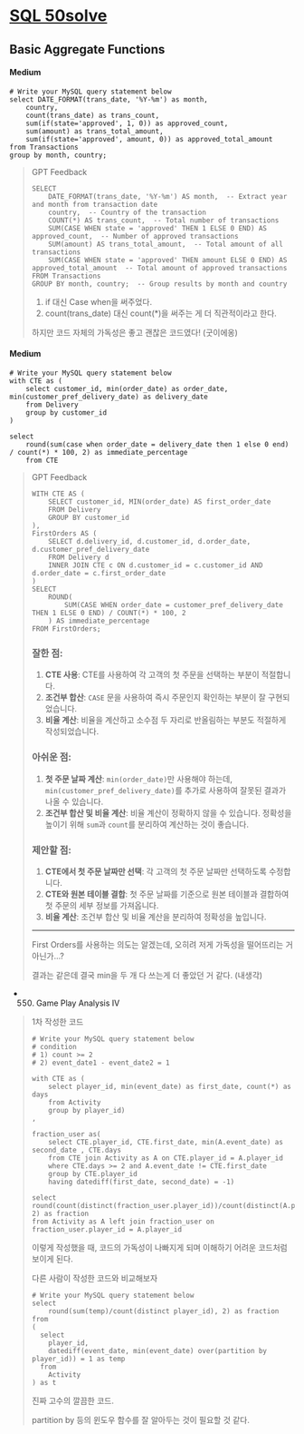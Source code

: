 # [SQL 50solve](https://leetcode.com/studyplan/top-sql-50/)



## Basic Aggregate Functions

#### Medium

```mysql
# Write your MySQL query statement below
select DATE_FORMAT(trans_date, '%Y-%m') as month, 
    country, 
    count(trans_date) as trans_count, 
    sum(if(state='approved', 1, 0)) as approved_count,
    sum(amount) as trans_total_amount, 
    sum(if(state='approved', amount, 0)) as approved_total_amount
from Transactions
group by month, country;
```



> GPT Feedback
>
> ```mysql
> SELECT 
>     DATE_FORMAT(trans_date, '%Y-%m') AS month,  -- Extract year and month from transaction date
>     country,  -- Country of the transaction
>     COUNT(*) AS trans_count,  -- Total number of transactions
>     SUM(CASE WHEN state = 'approved' THEN 1 ELSE 0 END) AS approved_count,  -- Number of approved transactions
>     SUM(amount) AS trans_total_amount,  -- Total amount of all transactions
>     SUM(CASE WHEN state = 'approved' THEN amount ELSE 0 END) AS approved_total_amount  -- Total amount of approved transactions
> FROM Transactions
> GROUP BY month, country;  -- Group results by month and country
> ```
>
> 1) if 대신 Case when을 써주었다.
> 2) count(trans_date) 대신 count(*)을 써주는 게 더 직관적이라고 한다.
>
> 하지만 코드 자체의 가독성은 좋고 괜찮은 코드였다! (굿이에옹)



#### Medium

```mysql
# Write your MySQL query statement below
with CTE as (
    select customer_id, min(order_date) as order_date, min(customer_pref_delivery_date) as delivery_date
    from Delivery
    group by customer_id
)

select 
    round(sum(case when order_date = delivery_date then 1 else 0 end) / count(*) * 100, 2) as immediate_percentage
    from CTE
```

> GPT Feedback
>
> ```mysql
> WITH CTE AS (
>     SELECT customer_id, MIN(order_date) AS first_order_date
>     FROM Delivery
>     GROUP BY customer_id
> ),
> FirstOrders AS (
>     SELECT d.delivery_id, d.customer_id, d.order_date, d.customer_pref_delivery_date
>     FROM Delivery d
>     INNER JOIN CTE c ON d.customer_id = c.customer_id AND d.order_date = c.first_order_date
> )
> SELECT 
>     ROUND(
>         SUM(CASE WHEN order_date = customer_pref_delivery_date THEN 1 ELSE 0 END) / COUNT(*) * 100, 2
>     ) AS immediate_percentage
> FROM FirstOrders;
> ```
>
> ### 잘한 점:
>
> 1. **CTE 사용**: CTE를 사용하여 각 고객의 첫 주문을 선택하는 부분이 적절합니다.
> 2. **조건부 합산**: `CASE` 문을 사용하여 즉시 주문인지 확인하는 부분이 잘 구현되었습니다.
> 3. **비율 계산**: 비율을 계산하고 소수점 두 자리로 반올림하는 부분도 적절하게 작성되었습니다.
>
> ### 아쉬운 점:
>
> 1. **첫 주문 날짜 계산**: `min(order_date)`만 사용해야 하는데, `min(customer_pref_delivery_date)`를 추가로 사용하여 잘못된 결과가 나올 수 있습니다.
> 2. **조건부 합산 및 비율 계산**: 비율 계산이 정확하지 않을 수 있습니다. 정확성을 높이기 위해 `sum`과 `count`를 분리하여 계산하는 것이 좋습니다.
>
> ### 제안할 점:
>
> 1. **CTE에서 첫 주문 날짜만 선택**: 각 고객의 첫 주문 날짜만 선택하도록 수정합니다.
> 2. **CTE와 원본 테이블 결합**: 첫 주문 날짜를 기준으로 원본 테이블과 결합하여 첫 주문의 세부 정보를 가져옵니다.
> 3. **비율 계산**: 조건부 합산 및 비율 계산을 분리하여 정확성을 높입니다.
>
> ---
>
> First Orders를 사용하는 의도는 알겠는데, 오히려 저게 가독성을 떨어뜨리는 거 아닌가...?
>
> 결과는 같은데 결국 min을 두 개 다 쓰는게 더 좋았던 거 같다. (내생각)



- 550. Game Play Analysis IV

> 1차 작성한 코드
>
> ```mysql
> # Write your MySQL query statement below
> # condition
> # 1) count >= 2
> # 2) event_date1 - event_date2 = 1
> 
> with CTE as (
>     select player_id, min(event_date) as first_date, count(*) as days
>     from Activity
>     group by player_id)
> ,
> 
> fraction_user as(
>     select CTE.player_id, CTE.first_date, min(A.event_date) as second_date , CTE.days
>     from CTE join Activity as A on CTE.player_id = A.player_id
>     where CTE.days >= 2 and A.event_date != CTE.first_date
>     group by CTE.player_id
>     having datediff(first_date, second_date) = -1)
> 
> select round(count(distinct(fraction_user.player_id))/count(distinct(A.player_id)), 2) as fraction
> from Activity as A left join fraction_user on fraction_user.player_id = A.player_id
> ```
>
> 이렇게 작성했을 때, 코드의 가독성이 나빠지게 되며 이해하기 어려운 코드처럼 보이게 된다.
>
> 다른 사람이 작성한 코드와 비교해보자
>
> ```mysql
> # Write your MySQL query statement below
> select 
>     round(sum(temp)/count(distinct player_id), 2) as fraction
> from 
> (
>   select
>     player_id,
>     datediff(event_date, min(event_date) over(partition by player_id)) = 1 as temp
>   from 
>     Activity
> ) as t
> ```
>
> 진짜 고수의 깔끔한 코드.
>
> partition by 등의 윈도우 함수를 잘 알아두는 것이 필요할 것 같다.


